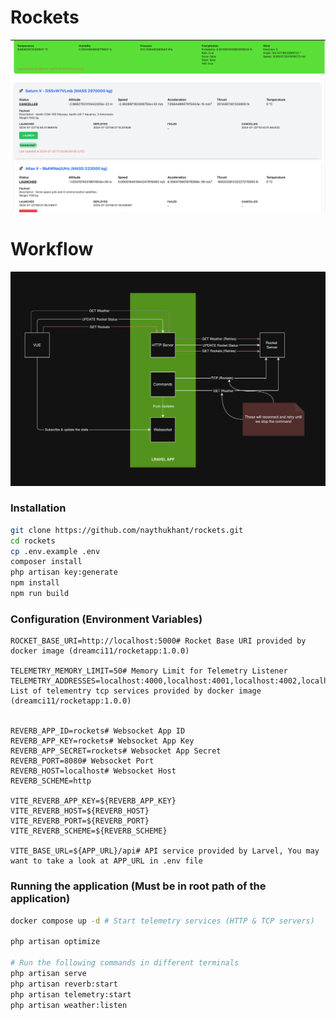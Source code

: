 # Rockets
<img src="./docs/rockets.png" alt="Rockets">

# Workflow
<img src="./docs/workflow.png" alt="Rockets">

### Installation
```bash
git clone https://github.com/naythukhant/rockets.git
cd rockets
cp .env.example .env
composer install
php artisan key:generate
npm install
npm run build
```

### Configuration (Environment Variables)
```dotenv
ROCKET_BASE_URI=http://localhost:5000# Rocket Base URI provided by docker image (dreamci11/rocketapp:1.0.0)

TELEMETRY_MEMORY_LIMIT=50# Memory Limit for Telemetry Listener
TELEMETRY_ADDRESSES=localhost:4000,localhost:4001,localhost:4002,localhost:4003,localhost:4004,localhost:4005,localhost:4006,localhost:4007,localhost:4008# List of telementry tcp services provided by docker image (dreamci11/rocketapp:1.0.0)


REVERB_APP_ID=rockets# Websocket App ID
REVERB_APP_KEY=rockets# Websocket App Key
REVERB_APP_SECRET=rockets# Websocket App Secret
REVERB_PORT=8080# Websocket Port
REVERB_HOST=localhost# Websocket Host
REVERB_SCHEME=http

VITE_REVERB_APP_KEY=${REVERB_APP_KEY}
VITE_REVERB_HOST=${REVERB_HOST}
VITE_REVERB_PORT=${REVERB_PORT}
VITE_REVERB_SCHEME=${REVERB_SCHEME}

VITE_BASE_URL=${APP_URL}/api# API service provided by Larvel, You may want to take a look at APP_URL in .env file
```

### Running the application (Must be in root path of the application)
```bash
docker compose up -d # Start telemetry services (HTTP & TCP servers)

php artisan optimize

# Run the following commands in different terminals
php artisan serve
php artisan reverb:start
php artisan telemetry:start
php artisan weather:listen
```
